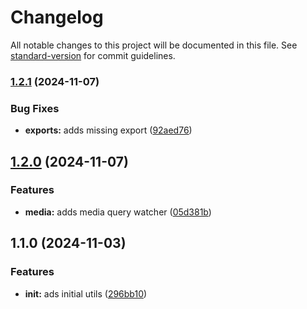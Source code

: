 # Changelog

All notable changes to this project will be documented in this file. See [standard-version](https://github.com/conventional-changelog/standard-version) for commit guidelines.

### [1.2.1](https://github.com/dvcol/svelte-utils/compare/v1.2.0...v1.2.1) (2024-11-07)


### Bug Fixes

* **exports:** adds missing export ([92aed76](https://github.com/dvcol/svelte-utils/commit/92aed769aacb0df1befe908ee11c13686599345e))

## [1.2.0](https://github.com/dvcol/svelte-utils/compare/v1.1.0...v1.2.0) (2024-11-07)


### Features

* **media:** adds media query watcher ([05d381b](https://github.com/dvcol/svelte-utils/commit/05d381b59bdb3c4f0d54f23dfe66016c56844715))

## 1.1.0 (2024-11-03)


### Features

* **init:** ads initial utils ([296bb10](https://github.com/dvcol/svelte-utils/commit/296bb10284bfa47975d9493c4f305ed822861104))
